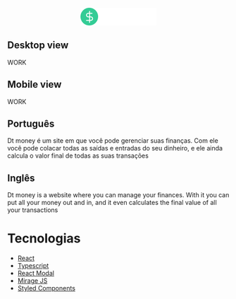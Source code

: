 <p align="center">
  <img src="https://github.com/viniciusmarquezaninelo/dtmoney/blob/master/src/assets/dtmoney-icon.png"/>
</p>

<h2>Desktop view</h2>
WORK

<h2>Mobile view</h2>
WORK

<h2>Português</h2>
<p>
  Dt money é um site em que você pode gerenciar suas finanças. Com ele você pode colacar todas as saídas e entradas do seu dinheiro, e ele ainda calcula o valor final de todas as suas transações 
</p> 

<h2>Inglês</h2>
<p>Dt money is a website where you can manage your finances. With it you can put all your money out and in, and it even calculates the final value of all your transactions</p>

# Tecnologias 
* [React](https://reactjs.org/) 
* [Typescript](https://www.typescriptlang.org/) 
* [React Modal](https://www.npmjs.com/package/react-modal)
* [Mirage JS](https://miragejs.com/)
* [Styled Components ](https://styled-components.com/)  


